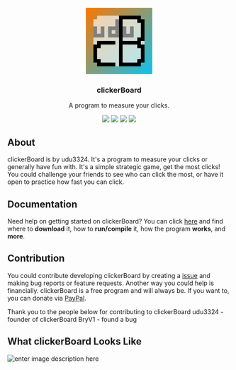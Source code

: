 <p align="center">
  <img alt="clickerBoard logo" src="https://raw.githubusercontent.com/udu3324/clickerBoard/main/src/com/codebind/logobig.png" width="150">
</p>

<h3 align="center">
  clickerBoard
</h3>

<p align="center">
	  A program to measure your clicks. 
</p>

<p align="center">
  <a href="https://www.java.com/en/download/manual.jsp"><img src="https://img.shields.io/badge/java-v8-blue"></a>
  <img src="https://img.shields.io/badge/version-0.10.8%20beta-yellow">
  <img src="https://img.shields.io/badge/price-free-brightgreen">
  <img src="https://img.shields.io/github/downloads/udu3324/clickerboard/total">
</p>

## About
clickerBoard is by udu3324. It's a program to measure your clicks or generally have fun with. It's a simple strategic game, get the most clicks! You could challenge your friends to see who can click the most, or have it open to practice how fast you can click. 

## Documentation
Need help on getting started on clickerBoard? You can click [here](https://github.com/udu3324/clickerBoard/wiki/clickerBoard-Introduction) and find where to **download** it, how to **run/compile** it, how the program **works**, and **more**. 

## Contribution
You could contribute developing clickerBoard by creating a [issue](https://github.com/udu3324/clickerBoard/issues/new/choose) and making bug reports or feature requests. Another way you could help is financially. clickerBoard is a free program and will always be. If you want to, you can donate via [PayPal](https://www.paypal.com/cgi-bin/webscr?cmd=_donations&business=6R3DMFCTT9KA2&item_name=Donations%20will%20be%20appreciated%20and%20will%20help%20me%20:%29&currency_code=USD&source=url). 

Thank you to the people below for contributing to clickerBoard
udu3324 - founder of clickerBoard
BryV1 - found a bug

## What clickerBoard Looks Like
![enter image description here](https://i.imgur.com/T362DoT.gif)
